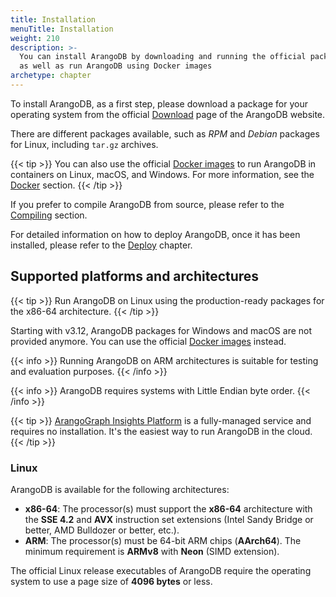 ```yaml
---
title: Installation
menuTitle: Installation
weight: 210
description: >-
  You can install ArangoDB by downloading and running the official packages,
  as well as run ArangoDB using Docker images
archetype: chapter
---
```

To install ArangoDB, as a first step, please download a package for your operating
system from the official [Download](https://www.arangodb.com/download)
page of the ArangoDB website.

There are different packages available, such as _RPM_ and _Debian_ packages for Linux,
including `tar.gz` archives.

{{< tip >}}
You can also use the official [Docker images](https://hub.docker.com/_/arangodb/)
to run ArangoDB in containers on Linux, macOS, and Windows. For more information,
see the [Docker](docker.md) section.
{{< /tip >}}

If you prefer to compile ArangoDB from source, please refer to the [Compiling](compiling/_index.md)
section.

For detailed information on how to deploy ArangoDB, once it has been installed,
please refer to the [Deploy](../../deploy/_index.md) chapter.

## Supported platforms and architectures

{{< tip >}}
Run ArangoDB on Linux using the production-ready packages for the x86-64 architecture.
{{< /tip >}}

Starting with v3.12, ArangoDB packages for Windows and macOS are not provided
anymore. You can use the official [Docker images](https://hub.docker.com/_/arangodb/)
instead.

{{< info >}}
Running ArangoDB on ARM architectures is suitable for testing and evaluation purposes.
{{< /info >}}

{{< info >}}
ArangoDB requires systems with Little Endian byte order.
{{< /info >}}

{{< tip >}}
[ArangoGraph Insights Platform](https://dashboard.arangodb.cloud/home?utm_source=docs&utm_medium=cluster_pages&utm_campaign=docs_traffic)
is a fully-managed service and requires no installation. It's the easiest way
to run ArangoDB in the cloud.
{{< /tip >}}

### Linux

ArangoDB is available for the following architectures:

- **x86-64**: The processor(s) must support the **x86-64** architecture with the
  **SSE 4.2** and **AVX** instruction set extensions (Intel Sandy Bridge or better,
  AMD Bulldozer or better, etc.).
- **ARM**: The processor(s) must be 64-bit ARM chips (**AArch64**). The minimum
  requirement is **ARMv8** with **Neon** (SIMD extension).

The official Linux release executables of ArangoDB require the operating system
to use a page size of **4096 bytes** or less.